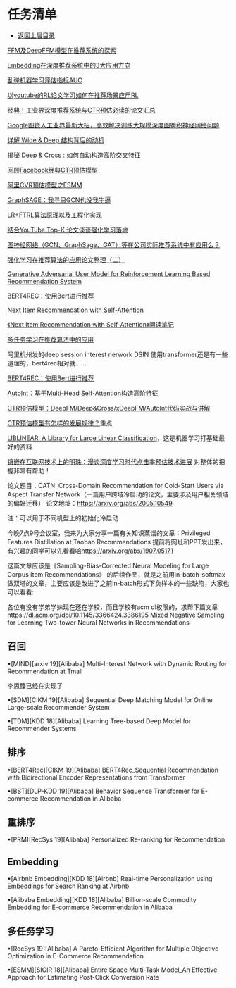 # 任务清单

* [返回上层目录](../README.md)




[FFM及DeepFFM模型在推荐系统的探索](https://zhuanlan.zhihu.com/p/67795161)

[Embedding在深度推荐系统中的3大应用方向](https://zhuanlan.zhihu.com/p/67218758)

[乱弹机器学习评估指标AUC](https://zhuanlan.zhihu.com/p/52930683)

[以youtube的RL论文学习如何在推荐场景应用RL](https://zhuanlan.zhihu.com/p/77494496)

[经典！工业界深度推荐系统与CTR预估必读的论文汇总](https://zhuanlan.zhihu.com/p/83103245)

[Google图嵌入工业界最新大招，高效解决训练大规模深度图卷积神经网络问题](https://zhuanlan.zhihu.com/p/85950252)

[详解 Wide & Deep 结构背后的动机](https://zhuanlan.zhihu.com/p/53361519)

[揭秘 Deep & Cross : 如何自动构造高阶交叉特征](https://zhuanlan.zhihu.com/p/55234968)

[回顾Facebook经典CTR预估模型](https://zhuanlan.zhihu.com/p/57987311)

[阿里CVR预估模型之ESMM](https://zhuanlan.zhihu.com/p/57481330)

[GraphSAGE：我寻思GCN也没我牛逼](https://zhuanlan.zhihu.com/p/74242097)

[LR+FTRL算法原理以及工程化实现](https://zhuanlan.zhihu.com/p/55135954)

[结合YouTube Top-K 论文谈谈强化学习落地](https://zhuanlan.zhihu.com/p/92839767)

[图神经网络（GCN、GraphSage、GAT）等在公司实际推荐系统中有应用么？](https://www.zhihu.com/question/315872728)

[强化学习在推荐算法的应用论文整理（二）](https://zhuanlan.zhihu.com/p/77694065)

[Generative Adversarial User Model for Reinforcement Learning Based Recommendation System](http://proceedings.mlr.press/v97/chen19f/chen19f.pdf)

[BERT4REC：使用Bert进行推荐](https://zhuanlan.zhihu.com/p/97123417)

[Next Item Recommendation with Self-Attention](https://blog.csdn.net/qq_40210472/article/details/89819021)

[《Next Item Recommendation with Self-Attention》阅读笔记](http://www.rabin.tech/2019/01/11/%E3%80%8ANext-Item-Recommendation-with-Self-Attention%E3%80%8B%E9%98%85%E8%AF%BB%E7%AC%94%E8%AE%B0/)

[多任务学习在推荐算法中的应用](https://zhuanlan.zhihu.com/p/109835504)

阿里杭州发的deep session interest nerwork DSIN 使用transformer还是有一些道理的，bert4rec相对就……

[BERT4REC：使用Bert进行推荐](https://zhuanlan.zhihu.com/p/97123417)

[AutoInt：基于Multi-Head Self-Attention构造高阶特征](https://zhuanlan.zhihu.com/p/60185134)

[CTR预估模型：DeepFM/Deep&Cross/xDeepFM/AutoInt代码实战与讲解](https://zhuanlan.zhihu.com/p/109933924)

[CTR预估模型有怎样的发展规律？](https://www.zhihu.com/question/363531892/answer/1062392197)重点

[LIBLINEAR: A Library for Large Linear Classification](https://www.csie.ntu.edu.tw/~cjlin/papers/liblinear.pdf)，这是机器学习打基础最好的资料

[镶嵌在互联网技术上的明珠：漫谈深度学习时代点击率预估技术进展](https://zhuanlan.zhihu.com/p/54822778) 对整体的把握非常有帮助！

论文题目：CATN:  Cross-Domain Recommendation for Cold-Start Users via Aspect Transfer Network（一篇用户跨域冷启动的论文，主要涉及用户相关领域的偏好迁移）
论文地址：<https://arxiv.org/abs/2005.10549>

注：可以用于不同机型上的初始化冷启动

 今晚7点9号会议室，我来为大家分享一篇有关知识蒸馏的文章：Privileged Features Distillation at Taobao Recommendations
提前将网址和PPT发出来，有兴趣的同学可以先看看哈<https://arxiv.org/abs/1907.05171>

这篇文章应该是《Sampling-Bias-Corrected
Neural Modeling for Large Corpus Item Recommendations》
的后续作品，就是之前用in-batch-softmax做双塔的文章，主要应该是改进了之前in-batch形式下负样本的一些缺陷，大家也可以看看:

各位有没有学弟学妹现在还在学校，而且学校有acm dl权限的，求帮下篇文章
<https://dl.acm.org/doi/10.1145/3366424.3386195>
Mixed Negative Sampling for Learning Two-tower Neural Networks in Recommendations

## 召回

•[MIND][arxiv 19][Alibaba] Multi-Interest Network with Dynamic Routing for Recommendation at Tmall

李思臻已经在实现了

•[SDM][CIKM 19][Alibaba] Sequential Deep Matching Model for Online Large-scale Recommender System

•[TDM][KDD 18][Alibaba] Learning Tree-based Deep Model for Recommender Systems

## 排序

•[BERT4Rec][CIKM 19][Alibaba] BERT4Rec_Sequential Recommendation with Bidirectional Encoder Representations from Transformer

•[BST][DLP-KDD 19][Alibaba] Behavior Sequence Transformer for E-commerce Recommendation in Alibaba

## 重排序

•[PRM][RecSys 19][Alibaba] Personalized Re-ranking for Recommendation

## Embedding

•[Airbnb Embedding][KDD 18][Airbnb] Real-time Personalization using Embeddings for Search Ranking at Airbnb

•[Alibaba Embedding][KDD 18][Alibaba] Billion-scale Commodity Embedding for E-commerce Recommendation in Alibaba

## 多任务学习

•[RecSys 19][Alibaba] A Pareto-Efficient Algorithm for Multiple Objective Optimization in E-Commerce Recommendation

•[ESMM][SIGIR 18][Alibaba] Entire Space Multi-Task Model_An Effective Approach for Estimating Post-Click Conversion Rate
